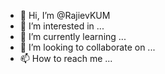 - 👋 Hi, I’m @RajievKUM
- 👀 I’m interested in ...
- 🌱 I’m currently learning ...
- 💞️ I’m looking to collaborate on ...
- 📫 How to reach me ...

<!---
RajievKUM/RajievKUM is a ✨ special ✨ repository because its `README.md` (this file) appears on your GitHub profile.
You can click the Preview link to take a look at your changes.
--->
